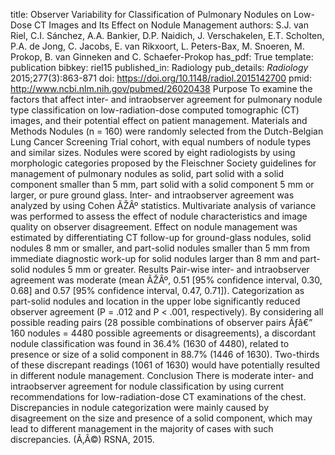 title: Observer Variability for Classification of Pulmonary Nodules on Low-Dose CT Images and Its Effect on Nodule Management
authors: S.J. van Riel, C.I. Sánchez, A.A. Bankier, D.P. Naidich, J. Verschakelen, E.T. Scholten, P.A. de Jong, C. Jacobs, E. van Rikxoort, L. Peters-Bax, M. Snoeren, M. Prokop, B. van Ginneken and C. Schaefer-Prokop
has_pdf: True
template: publication
bibkey: riel15
published_in: Radiology
pub_details: <i>Radiology</i> 2015;277(3):863-871
doi: https://doi.org/10.1148/radiol.2015142700
pmid: http://www.ncbi.nlm.nih.gov/pubmed/26020438
Purpose To examine the factors that affect inter- and intraobserver agreement for pulmonary nodule type classification on low-radiation-dose computed tomographic (CT) images, and their potential effect on patient management. Materials and Methods Nodules (n = 160) were randomly selected from the Dutch-Belgian Lung Cancer Screening Trial cohort, with equal numbers of nodule types and similar sizes. Nodules were scored by eight radiologists by using morphologic categories proposed by the Fleischner Society guidelines for management of pulmonary nodules as solid, part solid with a solid component smaller than 5 mm, part solid with a solid component 5 mm or larger, or pure ground glass. Inter- and intraobserver agreement was analyzed by using Cohen ÃŽÂº statistics. Multivariate analysis of variance was performed to assess the effect of nodule characteristics and image quality on observer disagreement. Effect on nodule management was estimated by differentiating CT follow-up for ground-glass nodules, solid nodules 8 mm or smaller, and part-solid nodules smaller than 5 mm from immediate diagnostic work-up for solid nodules larger than 8 mm and part-solid nodules 5 mm or greater. Results Pair-wise inter- and intraobserver agreement was moderate (mean ÃŽÂº, 0.51 [95\% confidence interval, 0.30, 0.68] and 0.57 [95\% confidence interval, 0.47, 0.71]). Categorization as part-solid nodules and location in the upper lobe significantly reduced observer agreement (P = .012 and P < .001, respectively). By considering all possible reading pairs (28 possible combinations of observer pairs Ãƒâ€” 160 nodules = 4480 possible agreements or disagreements), a discordant nodule classification was found in 36.4\% (1630 of 4480), related to presence or size of a solid component in 88.7\% (1446 of 1630). Two-thirds of these discrepant readings (1061 of 1630) would have potentially resulted in different nodule management. Conclusion There is moderate inter- and intraobserver agreement for nodule classification by using current recommendations for low-radiation-dose CT examinations of the chest. Discrepancies in nodule categorization were mainly caused by disagreement on the size and presence of a solid component, which may lead to different management in the majority of cases with such discrepancies. (Ã‚Â©) RSNA, 2015.

